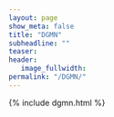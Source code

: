 ```yaml
---
layout: page
show_meta: false
title: "DGMN"
subheadline: ""
teaser: 
header:
   image_fullwidth: 
permalink: "/DGMN/"
---
```


{% include dgmn.html %}